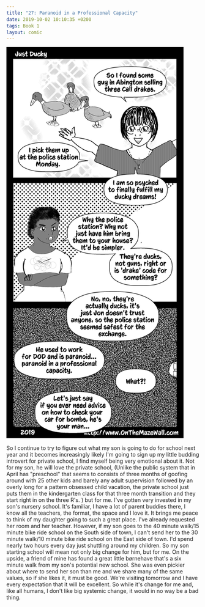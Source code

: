 ```yaml
---
title: "27: Paranoid in a Professional Capacity"
date: 2019-10-02 10:10:35 +0200
tags: Book 1
layout: comic
---
```


![27: Paranoid in a Professional Capacity](/comics/Book_1_-_027_Paranoid_in_a_Professional_Capacity.png)

So I continue to try to figure out what my son is going to do for school next year and it becomes increasingly likely I'm going to sign up my little budding introvert for private school, I find myself being very emotional about it. Not for my son, he will love the private school,  (Unlike the public system that in April has "preschool" that seems to consists of three months of goofing around with 25 other kids and barely any adult supervision followed by an overly long for a pattern obsessed child vacation, the private school just puts them in the kindergarten class for that three month transition and they start right in on the three R's. ) but for me. I've gotten very invested in my son's nursery school. It's familiar, I have a lot of parent buddies there, I know all the teachers, the format, the space and I love it. It brings me peace to think of my daughter going to such a great place. I've already requested her room and her teacher. However, if my son goes to the 40 minute walk/15 minute bike ride school on the South side of town, I can't send her to the 30 minute walk/10 minute bike ride school on the East side of town. I'd spend nearly two hours every day just shuttling around my children. So my son starting school will mean not only big change for him, but for me. On the upside, a friend of mine has found a great little børnehave that's a six minute walk from my son's potential new school. She was even pickier about where to send her son than me and we share many of the same values, so if she likes it, it must be good. We're visiting tomorrow and I have every expectation that it will be excellent. So while it's change for me and, like all humans, I don't like big systemic change, it would in no way be a bad thing.